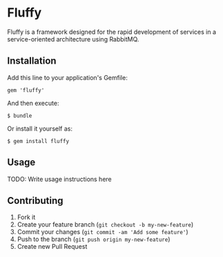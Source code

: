 # Fluffy

Fluffy is a framework designed for the rapid development of services in
a service-oriented architecture using RabbitMQ.

## Installation

Add this line to your application's Gemfile:

    gem 'fluffy'

And then execute:

    $ bundle

Or install it yourself as:

    $ gem install fluffy

## Usage

TODO: Write usage instructions here

## Contributing

1. Fork it
2. Create your feature branch (`git checkout -b my-new-feature`)
3. Commit your changes (`git commit -am 'Add some feature'`)
4. Push to the branch (`git push origin my-new-feature`)
5. Create new Pull Request
